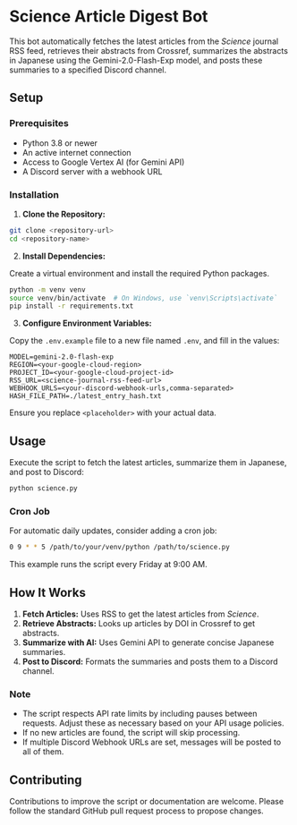 # Science Article Digest Bot

This bot automatically fetches the latest articles from the *Science* journal RSS feed, retrieves their abstracts from Crossref, summarizes the abstracts in Japanese using the Gemini-2.0-Flash-Exp model, and posts these summaries to a specified Discord channel.

## Setup

### Prerequisites

- Python 3.8 or newer
- An active internet connection
- Access to Google Vertex AI (for Gemini API)
- A Discord server with a webhook URL

### Installation

1. **Clone the Repository:**

```bash
git clone <repository-url>
cd <repository-name>
```

2. **Install Dependencies:**

Create a virtual environment and install the required Python packages.

```bash
python -m venv venv
source venv/bin/activate  # On Windows, use `venv\Scripts\activate`
pip install -r requirements.txt
```

3. **Configure Environment Variables:**

Copy the `.env.example` file to a new file named `.env`, and fill in the values:

```plaintext
MODEL=gemini-2.0-flash-exp
REGION=<your-google-cloud-region>
PROJECT_ID=<your-google-cloud-project-id>
RSS_URL=<science-journal-rss-feed-url>
WEBHOOK_URLS=<your-discord-webhook-urls,comma-separated>
HASH_FILE_PATH=./latest_entry_hash.txt
```

Ensure you replace `<placeholder>` with your actual data.

## Usage

Execute the script to fetch the latest articles, summarize them in Japanese, and post to Discord:

```bash
python science.py
```

### Cron Job

For automatic daily updates, consider adding a cron job:

```bash
0 9 * * 5 /path/to/your/venv/python /path/to/science.py
```

This example runs the script every Friday at 9:00 AM.

## How It Works

1. **Fetch Articles:** Uses RSS to get the latest articles from *Science*.
2. **Retrieve Abstracts:** Looks up articles by DOI in Crossref to get abstracts.
3. **Summarize with AI:** Uses Gemini API to generate concise Japanese summaries.
4. **Post to Discord:** Formats the summaries and posts them to a Discord channel.

### Note

- The script respects API rate limits by including pauses between requests. Adjust these as necessary based on your API usage policies.
- If no new articles are found, the script will skip processing.
- If multiple Discord Webhook URLs are set, messages will be posted to all of them.

## Contributing

Contributions to improve the script or documentation are welcome. Please follow the standard GitHub pull request process to propose changes.
